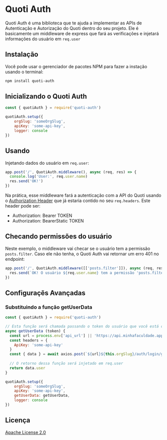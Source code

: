# Quoti Auth
Quoti Auth é uma biblioteca que te ajuda a implementar as APIs de Autenticação e Autorização do Quoti dentro do seu projeto.
Ele é basicamente um middleware de express que fará as verificações e injetará informações do usuário em `req.user` 

## Instalação

Você pode usar o gerenciador de pacotes NPM para fazer a instação usando o terminal:
```bash
npm install quoti-auth
```

## Inicializando o Quoti Auth
```javascript
const { quotiAuth } = require('quoti-auth')

quotiAuth.setup({
    orgSlug: 'someOrgSlug',
    apiKey: 'some-api-key',
    logger: console 
})
```

## Usando

Injetando dados do usuário em `req.user`:
```javascript
app.post('/', QuotiAuth.middleware(), async (req, res) => {
  console.log('User:', req.user.name)
  res.send('OK!')
})
```
Na prática, esse middleware fará a autenticação com a API do Quoti usando o [Authorization Header](https://developer.mozilla.org/pt-BR/docs/Web/HTTP/Headers/Authorization) que já estaria contido no seu `req.headers`.
Este header pode ser:
 - Authorization: Bearer TOKEN
 - Authorization: BearerStatic TOKEN


## Checando permissões do usuário
Neste exemplo, o middleware vai checar se o usuário tem a permissão `posts.filter`. Caso ele não tenha, o Quoti Auth vai retornar um erro 401 no endpoint:
```javascript
app.post('/', QuotiAuth.middleware([['posts.filter']]), async (req, res) => {
  res.send(`OK! O usuário ${req.user.name} tem a permissão 'posts.filter'`)
})
```

## Configuraçẽs Avançadas
### Substituindo a função getUserData
```javascript
const { quotiAuth } = require('quoti-auth')

// Esta função será chamada passando o token do usuário que você está consultando para retornar os dados do usuário.
async getUserData (token) {
  const url = process.env['api_url'] || 'https://api.minhafaculdade.app/api/v1/'
  const headers = {
    ApiKey: 'some-api-key'
  }
  const { data } = await axios.post(`${url}${this.orgSlug}/auth/login/getuser`, { token }, { headers })
  
  // O retorno dessa função será injetado em req.user
  return data.user
}

quotiAuth.setup({
    orgSlug: 'someOrgSlug',
    apiKey: 'some-api-key',
    getUserData: getUserData,
    logger: console 
})
```

## Licença
[Apache License 2.0](https://www.apache.org/licenses/LICENSE-2.0)
